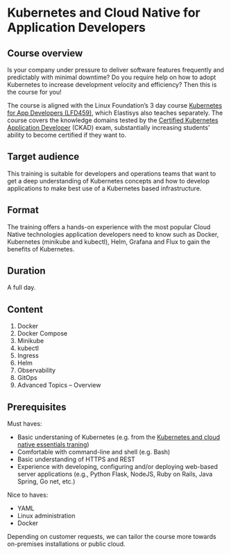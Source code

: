 # Kubernetes and Cloud Native for Application Developers

## Course overview

Is your company under pressure to deliver software features frequently and predictably with minimal downtime?
Do you require help on how to adopt Kubernetes to increase development velocity and efficiency?
Then this is the course for you!

The course is aligned with the Linux Foundation’s 3 day course [Kubernetes for App Developers (LFD459)](https://training.linuxfoundation.org/training/kubernetes-for-app-developers/), which Elastisys also teaches separately. The course covers the knowledge domains tested by the [Certified Kubernetes Application Developer](https://training.linuxfoundation.org/certification/certified-kubernetes-application-developer-ckad/) (CKAD) exam, substantially increasing students’ ability to become certified if they want to. 

## Target audience

This training is suitable for developers and operations teams that want to get a deep understanding of Kubernetes concepts and how to develop applications to make best use of a Kubernetes based infrastructure.

## Format

The training offers a hands-on experience with the most popular Cloud Native technologies application developers need to know such as Docker, Kubernetes (minikube and kubectl), Helm, Grafana and Flux to gain the benefits of Kubernetes.

## Duration

A full day.

## Content

1. Docker
1. Docker Compose
1. Minikube
1. kubectl
1. Ingress
1. Helm
1. Observability
1. GitOps
1. Advanced Topics – Overview

## Prerequisites

Must haves:

* Basic understaning of Kubernetes (e.g. from the [Kubernetes and cloud native essentials traning](kubernetes-and-cloud-native-essentials.md))
* Comfortable with command-line and shell (e.g. Bash)
* Basic understanding of HTTPS and REST
* Experience with developing, configuring and/or deploying web-based server applications (e.g., Python Flask, NodeJS, Ruby on Rails, Java Spring, Go net, etc.)

Nice to haves:

* YAML
* Linux administration
* Docker

Depending on customer requests, we can tailor the course more towards on-premises installations or public cloud.

